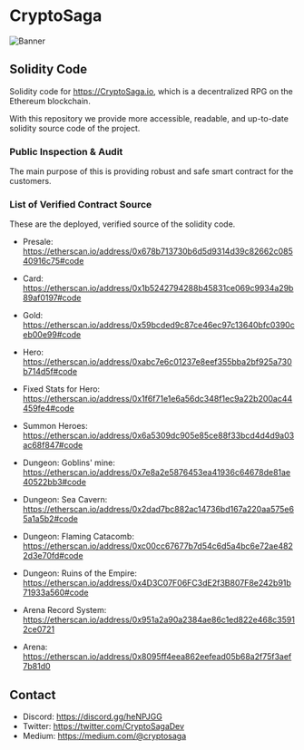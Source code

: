 # CryptoSaga

![Banner](https://cdn-images-1.medium.com/max/800/1*JB01ouLBbrl_tCSrge_FCg.png)

## Solidity Code

Solidity code for https://CryptoSaga.io, which is a decentralized RPG on the Ethereum blockchain.

With this repository we provide more accessible, readable, and up-to-date solidity source code of the project.

### Public Inspection & Audit

The main purpose of this is providing robust and safe smart contract for the customers.

### List of Verified Contract Source
These are the deployed, verified source of the solidity code.

* Presale: https://etherscan.io/address/0x678b713730b6d5d9314d39c82662c08540916c75#code

* Card: https://etherscan.io/address/0x1b5242794288b45831ce069c9934a29b89af0197#code

* Gold: https://etherscan.io/address/0x59bcded9c87ce46ec97c13640bfc0390ceb00e99#code

* Hero: https://etherscan.io/address/0xabc7e6c01237e8eef355bba2bf925a730b714d5f#code

* Fixed Stats for Hero: https://etherscan.io/address/0x1f6f71e1e6a56dc348f1ec9a22b200ac44459fe4#code

* Summon Heroes: https://etherscan.io/address/0x6a5309dc905e85ce88f33bcd4d4d9a03ac68f847#code

* Dungeon: Goblins' mine: https://etherscan.io/address/0x7e8a2e5876453ea41936c64678de81ae40522bb3#code

* Dungeon: Sea Cavern: https://etherscan.io/address/0x2dad7bc882ac14736bd167a220aa575e65a1a5b2#code

* Dungeon: Flaming Catacomb:  https://etherscan.io/address/0xc00cc67677b7d54c6d5a4bc6e72ae4822d3e70fd#code

* Dungeon: Ruins of the Empire:  https://etherscan.io/address/0x4D3C07F06FC3dE2f3B807F8e242b91b71933a560#code

* Arena Record System: https://etherscan.io/address/0x951a2a90a2384ae86c1ed822e468c35912ce0721

* Arena: https://etherscan.io/address/0x8095ff4eea862eefead05b68a2f75f3aef7b81d0

## Contact

* Discord: https://discord.gg/heNPJGG
* Twitter: https://twitter.com/CryptoSagaDev
* Medium: https://medium.com/@cryptosaga
